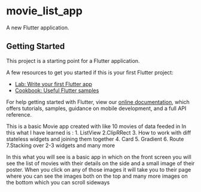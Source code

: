 # movie_list_app

A new Flutter application.

## Getting Started

This project is a starting point for a Flutter application.

A few resources to get you started if this is your first Flutter project:

- [Lab: Write your first Flutter app](https://flutter.dev/docs/get-started/codelab)
- [Cookbook: Useful Flutter samples](https://flutter.dev/docs/cookbook)

For help getting started with Flutter, view our
[online documentation](https://flutter.dev/docs), which offers tutorials,
samples, guidance on mobile development, and a full API reference.


This is a basic Movie app created with like 10 movies of data feeded in 
In this what I have learned is :
     1. ListView
     2.ClipRRect
     3. How to work with diff stateless widgets and joining them together
     4. Card
     5. Gradient 
     6. Route
     7.Stacking over 2-3 widgets and many more
     
In this what you will see is a basic app in which on the front screen you will see the list of movies with their details on the side and a small image of their poster.
When you click on any of those images it will take you to their page where you can see the images both on the top and many more images on the bottom which you can scroll sideways 



     
     
